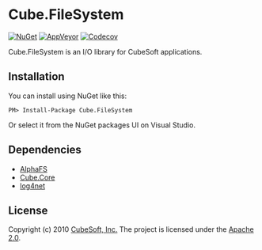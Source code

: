 Cube.FileSystem
====

[![NuGet](https://img.shields.io/nuget/v/Cube.FileSystem.svg)](https://www.nuget.org/packages/Cube.FileSystem/)
[![AppVeyor](https://ci.appveyor.com/api/projects/status/6exuqpkn7ct3a790?svg=true)](https://ci.appveyor.com/project/clown/cube-filesystem)
[![Codecov](https://codecov.io/gh/cube-soft/Cube.FileSystem/branch/master/graph/badge.svg)](https://codecov.io/gh/cube-soft/Cube.FileSystem)

Cube.FileSystem is an I/O library for CubeSoft applications.

## Installation

You can install using NuGet like this:

    PM> Install-Package Cube.FileSystem

Or select it from the NuGet packages UI on Visual Studio.

## Dependencies

* [AlphaFS](http://alphafs.alphaleonis.com/)
* [Cube.Core](https://github.com/cube-soft/Cube.Core)
* [log4net](https://logging.apache.org/log4net/)

## License

Copyright (c) 2010 [CubeSoft, Inc.](http://www.cube-soft.jp/)
The project is licensed under the [Apache 2.0](https://github.com/cube-soft/Cube.Core/blob/master/License.txt).